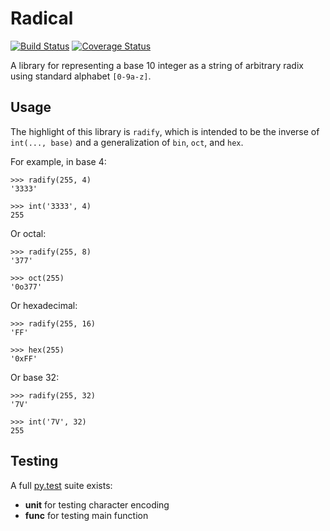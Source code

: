 # Radical

[![Build Status](https://travis-ci.org/phuntimes/radixal.svg?branch=master)](https://travis-ci.org/phuntimes/radixal)
[![Coverage Status](https://coveralls.io/repos/github/phuntimes/radixal/badge.svg?branch=master)](https://coveralls.io/github/phuntimes/radixal?branch=master)

A library for representing a base 10 integer as a string of arbitrary radix using
standard alphabet `[0-9a-z]`.


## Usage

The highlight of this library is `radify`, which is intended to be the inverse of
`int(..., base)` and a generalization of `bin`, `oct`, and `hex`.

For example, in base 4:

```
>>> radify(255, 4)
'3333'

>>> int('3333', 4)
255
```

Or octal:

```
>>> radify(255, 8)
'377'

>>> oct(255)
'0o377'
```

Or hexadecimal:

```
>>> radify(255, 16)
'FF'

>>> hex(255)
'0xFF'
```

Or base 32:

```
>>> radify(255, 32)
'7V'

>>> int('7V', 32)
255
```


## Testing

A full [py.test] suite exists:

 * **unit** for testing character encoding
 * **func** for testing main function

[py.test]: https://docs.pytest.org/

